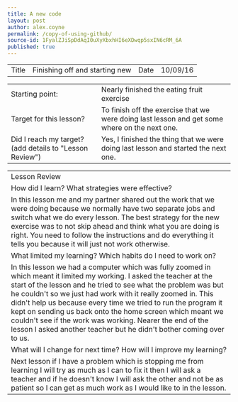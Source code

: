 ```yaml
---
title: A new code
layout: post
author: alex.coyne
permalink: /copy-of-using-github/
source-id: 1FyalZJiSpDdAqI0uXyXbxhHI6eXDwqp5sxIN6cRM_6A
published: true
---
```

<table>
  <tr>
    <td>Title</td>
    <td>Finishing off and starting new</td>
    <td>Date</td>
    <td>10/09/16</td>
  </tr>
</table>


<table>
  <tr>
    <td>Starting point:</td>
    <td>Nearly finished the eating fruit exercise</td>
  </tr>
  <tr>
    <td>Target for this lesson?</td>
    <td>To finish off the exercise that we were doing last lesson and get some where on the next one.</td>
  </tr>
  <tr>
    <td>Did I reach my target? 
(add details to "Lesson Review")</td>
    <td> Yes, I finished the thing that we were doing last lesson and started the next one.</td>
  </tr>
</table>


<table>
  <tr>
    <td>Lesson Review</td>
  </tr>
  <tr>
    <td>How did I learn? What strategies were effective? </td>
  </tr>
  <tr>
    <td>In this lesson me and my partner shared out the work that we were doing because we normally have two separate jobs and switch what we do every lesson. The best strategy for the new exercise was to not skip ahead and think what you are doing is right. You need to follow the instructions and do everything it tells you because it will just not work otherwise.</td>
  </tr>
  <tr>
    <td>What limited my learning? Which habits do I need to work on? </td>
  </tr>
  <tr>
    <td>In this lesson we had a computer which was fully zoomed in which meant it limited my working. I asked the teacher at the start of the lesson and he tried to see what the problem was but he couldn't so we just had work with it really zoomed in. This didn't help us because every time we tried to run the program it kept on sending us back onto the home screen which meant we couldn't see if the work was working. Nearer the end of the lesson I asked another teacher but he didn't bother coming over to us.</td>
  </tr>
  <tr>
    <td>What will I change for next time? How will I improve my learning?</td>
  </tr>
  <tr>
    <td>Next lesson if I have a problem which is stopping me from learning I will try as much as I can to fix it then I will ask a teacher and if he doesn't know I will ask the other and not be as patient so I can get as much work as I would like to in the lesson.</td>
  </tr>
</table>


